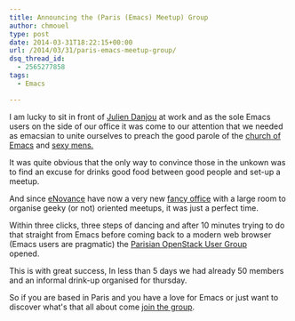 ```yaml
---
title: Announcing the (Paris (Emacs) Meetup) Group
author: chmouel
type: post
date: 2014-03-31T18:22:15+00:00
url: /2014/03/31/paris-emacs-meetup-group/
dsq_thread_id:
  - 2565277858
tags:
  - Emacs

---
```

I am lucky to sit in front of [Julien Danjou][1] at work and as the sole Emacs users on the side of our office it was come to our attention that we needed as emacsian to unite ourselves to preach the good parole of the [church of Emacs][2] and [sexy mens.][3]

It was quite obvious that the only way to convince those in the unkown was to find an excuse for drinks good food between good people and set-up a meetup.

And since [eNovance][4] have now a very new [fancy office][5] with a large room to organise geeky (or not) oriented meetups, it was just a perfect time.

Within three clicks, three steps of dancing and after 10 minutes trying to do that straight from Emacs before coming back to a modern web browser (Emacs users are pragmatic) the [Parisian OpenStack User Group][6]  
opened.

This is with great success, In less than 5 days we had already 50 members and an informal drink-up organised for thursday.

So if you are based in Paris and you have a love for Emacs or just want to discover what's that all about come [join the group][6].

 [1]: http://julien.danjou.info/
 [2]: http://churchofemacs.org/
 [3]: http://rms.sexy
 [4]: http://enovance.com
 [5]: https://foursquare.com/v/enovance/53108314498e19f4c56805b4
 [6]: http://www.meetup.com/Paris-Emacs-Meetup/